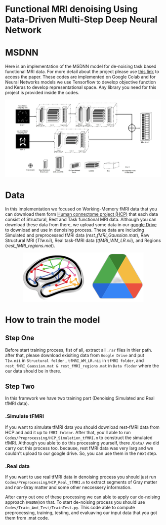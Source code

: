 # Functional MRI denoising Using Data-Driven Multi-Step Deep Neural Network 

# MSDNN

Here is an implementation of the MSDNN model for de-noising task based functional MRI data. For more detail about the project please use [this link](https://www.ismrm.org/23/program-files/D-19.htm) to access the paper. These codes are implemented on Google Colab and for Neural Networks models we use Tensorflow to develop objective function and Keras to develop representational space. Any library you need for this project is provided inside the codes.

![MSDNN flow chart](https://github.com/SinaGhaffarzadeh/Functional-MRI-denoising-using-data-driven-multi-step-deep-neural-network/blob/master/Images/MSDNN.jpg?raw=true)


# Data

In this implementation we focused on Working-Memory fMRI data that you can download them form [Human connectome project (HCP)]( https://www.humanconnectome.org/) that each data consist of Structural, Rest and Task functional MRI data.
Although you can download these data from there, we upload some data in our [google Drive]( https://drive.google.com/drive/folders/1mm7s33QjCnEfCb7ipdZEMv3kiV18ZozI?usp=drive_link) to download and use in denoising process. These data are including Simulated and preprocessed fMRI data (_rest_fMRI_Gaussian.mat_), Raw Structural MRI (_T1w.nii_), Real task-fMRI data (_tfMRI_WM_LR.nii_), and Regions (_rest_fMRI_regions.mat_).


<p align="center">
  <img src="https://github.com/SinaGhaffarzadeh/Functional-MRI-denoising-using-data-driven-multi-step-deep-neural-network/blob/master/Images/unique_.png" />
</p>


# How to train the model

## Step One
Before start training process, fist of all, extract all `.rar` files in thier path. after that, please download exisiting data from `Google Drive` and put `T1w.nii` in `Structural folder` , `tfMRI_WM_LR.nii` in `tfMRI folder`, and `rest_fMRI_Gaussian.mat & rest_fMRI_regions.mat` in `Data floder` where the our data should be in there.

## Step Two
In this framwork we have two training part (Denoising Simulated and Real tfMRI data).

### .Simulate tFMRI
If you want to simulate tfMRI data you should download rest-fMRI data from HCP and add it up to `fMRI foldor`. After that, you'll able to run `Codes/Preprocessing/HCP_Simulation_tfMRI.m` to construct the simulated tfMRI.
Although you able to do this processing yourself, there `/Data/` we did carry out this process too. because, rest fMRI data was very larg and we couldn't upload to our google drive. So, you can use them in the next step.

### .Real data
If you want to use real tfMRI data in denoising process you should just run `Codes/Preprocessing/HCP_Real_tfMRI.m` to extract segments of Gray matter and non-Gray matter and some other neccessery information.


After carry out one of these processing we can able to apply our de-noising approach (`MSDNN`)on that. To start de-noising process you should use `Codes/Train_And_Test/TrainTest.py`.
This code able to compute preprocessing, training, testing, and evaluaving our input data that you got them from .mat code.

























